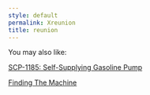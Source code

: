 ```yaml
---
style: default
permalink: Xreunion
title: reunion
---
```

You may also like:

[SCP-1185: Self-Supplying Gasoline Pump](http://scp-wiki.net/scp-1185)

[Finding The Machine](http://scp-wiki.net/finding-the-machine)
